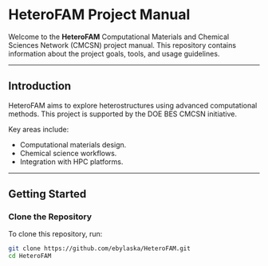 # HeteroFAM Project Manual

Welcome to the **HeteroFAM** Computational Materials and Chemical Sciences Network (CMCSN) project manual. This repository contains information about the project goals, tools, and usage guidelines.

---

## **Introduction**

HeteroFAM aims to explore heterostructures using advanced computational methods. This project is supported by the DOE BES CMCSN initiative.

Key areas include:
- Computational materials design.
- Chemical science workflows.
- Integration with HPC platforms.

---

## **Getting Started**

### **Clone the Repository**
To clone this repository, run:
```bash
git clone https://github.com/ebylaska/HeteroFAM.git
cd HeteroFAM

